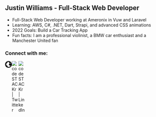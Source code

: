 ## Justin Williams - Full-Stack Web Developer

- Full-Stack Web Developer working at Ameronix in Vuw and Laravel
- Learning: AWS, C#, .NET, Dart, Strapi, and advanced CSS animations
- 2022 Goals: Build a Car Tracking App
- Fun facts: I am a professional violinist, a BMW car enthusiast and a Manchester United fan

### Connect with me:

[<img align="left" alt="codeSTACKr.com" width="22px" src="https://raw.githubusercontent.com/iconic/open-iconic/master/svg/globe.svg" />][website]
[<img align="left" alt="codeSTACKr | Twitter" width="22px" src="https://cdn.jsdelivr.net/npm/simple-icons@v3/icons/twitter.svg" />][twitter]
[<img align="left" alt="codeSTACKr | LinkedIn" width="22px" src="https://cdn.jsdelivr.net/npm/simple-icons@v3/icons/linkedin.svg" />][linkedin]

<br />


<br/>
<br/>


[website]: https://justinwdev.com
[twitter]: https://twitter.com/justinRVAdev
[youtube]: https://youtube.com/violin245
[linkedin]: https://linkedin.com/in/justinwilliamsrva

